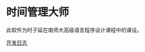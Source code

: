 # 时间管理大师

此软件为时子延在南师大高级语言程序设计课程中的课设。

[开发日志](https://awszyai.github.io/projects/C++课程设计/C++课程设计.html)

